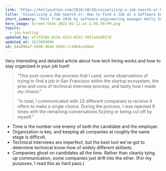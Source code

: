 ```yaml
---
link: 'https://kellysutton.com/2016/10/20/visualizing-a-job-search-or-how-to-find-a-job-as-a-software-engineer.html'
title: 'Visualizing a Job Search or: How to Find a Job as a Software Engineer'
short_summary: 'Post from 2016 by software engineering manager Kelly Sutton on finding a job'
hero_image: Screen-Shot-2021-02-11-at-2.05.59-PM.png
topics:
  - job-hunting
updated_by: ef1fd78e-815e-4153-8251-f021a62d917d
updated_at: 1613083694
id: 64a89ba7-2690-4bde-92b6-cc1864ca58a4
---
```

Very interesting and detailed article about how tech hiring works and how to stay organized in your job hunt!

> "This post covers the process that I used, some observations of trying to find a job in San Francisco within the startup ecosystem, the pros and cons of technical interview process, and lastly how I made my choice."

> "In total, I communicated with 23 different companies to receive 4 offers to make a single choice. During the process, I was rejected 9 times with the remaining conversations fizzling or being cut off by myself."

- Time is the number one enemy of both the candidate and the employer.
- Organization is key, and keeping all companies at roughly the same stage is difficult.
- Technical interviews are imperfect, but the best tool we’ve got to determine technical know-how of widely different skillsets.
- Companies ghost on candidates all the time. Rather than cleanly tying up communication, some companies just drift into the ether. (For my purposes, I read this as hard pass.)